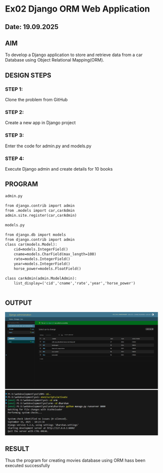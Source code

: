# Ex02 Django ORM Web Application
## Date: 19.09.2025

## AIM
To develop a Django application to store and retrieve data from a car Database using Object Relational Mapping(ORM).


## DESIGN STEPS

### STEP 1:
Clone the problem from GitHub

### STEP 2:
Create a new app in Django project

### STEP 3:
Enter the code for admin.py and models.py

### STEP 4:
Execute Django admin and create details for 10 books

## PROGRAM

~~~
admin.py

from django.contrib import admin
from .models import car,carAdmin
admin.site.register(car,carAdmin)

models.py

from django.db import models
from django.contrib import admin
class car(models.Model):
    cid=models.IntegerField()
    cname=models.CharField(max_length=100)
    rate=models.IntegerField()
    year=models.IntegerField()
    horse_power=models.FloatField()

class carAdmin(admin.ModelAdmin):
    list_display=('cid','cname','rate','year','horse_power')


~~~

## OUTPUT

 ![alt text]({65841AC9-9351-442F-944D-6E14B8CDDD44}.png)
![alt text](<Screenshot 2025-09-19 103759.png>)

## RESULT
Thus the program for creating movies database using ORM hass been executed successfully
